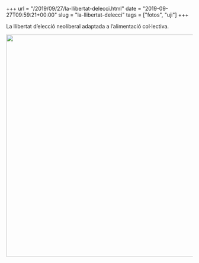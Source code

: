 +++
url = "/2019/09/27/la-llibertat-delecci.html"
date = "2019-09-27T09:59:21+00:00"
slug = "la-llibertat-delecci"
tags = ["fotos", "uji"]
+++

La llibertat d’elecció neoliberal adaptada a l’alimentació col·lectiva.

<img src="/uploads/2019/8bdb819f75.jpg" width="600" height="600" alt="" />

